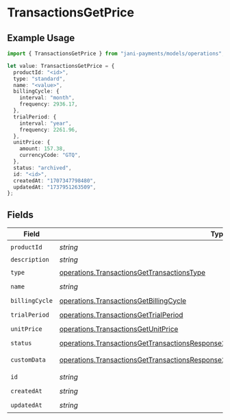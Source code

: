 # TransactionsGetPrice

## Example Usage

```typescript
import { TransactionsGetPrice } from "jani-payments/models/operations";

let value: TransactionsGetPrice = {
  productId: "<id>",
  type: "standard",
  name: "<value>",
  billingCycle: {
    interval: "month",
    frequency: 2936.17,
  },
  trialPeriod: {
    interval: "year",
    frequency: 2261.96,
  },
  unitPrice: {
    amount: 157.38,
    currencyCode: "GTQ",
  },
  status: "archived",
  id: "<id>",
  createdAt: "1707347798480",
  updatedAt: "1737951263509",
};
```

## Fields

| Field                                                                                                                                                                                            | Type                                                                                                                                                                                             | Required                                                                                                                                                                                         | Description                                                                                                                                                                                      |
| ------------------------------------------------------------------------------------------------------------------------------------------------------------------------------------------------ | ------------------------------------------------------------------------------------------------------------------------------------------------------------------------------------------------ | ------------------------------------------------------------------------------------------------------------------------------------------------------------------------------------------------ | ------------------------------------------------------------------------------------------------------------------------------------------------------------------------------------------------ |
| `productId`                                                                                                                                                                                      | *string*                                                                                                                                                                                         | :heavy_check_mark:                                                                                                                                                                               | N/A                                                                                                                                                                                              |
| `description`                                                                                                                                                                                    | *string*                                                                                                                                                                                         | :heavy_minus_sign:                                                                                                                                                                               | N/A                                                                                                                                                                                              |
| `type`                                                                                                                                                                                           | [operations.TransactionsGetTransactionsType](../../models/operations/transactionsgettransactionstype.md)                                                                                         | :heavy_check_mark:                                                                                                                                                                               | N/A                                                                                                                                                                                              |
| `name`                                                                                                                                                                                           | *string*                                                                                                                                                                                         | :heavy_check_mark:                                                                                                                                                                               | N/A                                                                                                                                                                                              |
| `billingCycle`                                                                                                                                                                                   | [operations.TransactionsGetBillingCycle](../../models/operations/transactionsgetbillingcycle.md)                                                                                                 | :heavy_check_mark:                                                                                                                                                                               | N/A                                                                                                                                                                                              |
| `trialPeriod`                                                                                                                                                                                    | [operations.TransactionsGetTrialPeriod](../../models/operations/transactionsgettrialperiod.md)                                                                                                   | :heavy_check_mark:                                                                                                                                                                               | N/A                                                                                                                                                                                              |
| `unitPrice`                                                                                                                                                                                      | [operations.TransactionsGetUnitPrice](../../models/operations/transactionsgetunitprice.md)                                                                                                       | :heavy_check_mark:                                                                                                                                                                               | N/A                                                                                                                                                                                              |
| `status`                                                                                                                                                                                         | [operations.TransactionsGetTransactionsResponse200ApplicationJSONResponseBodyStatus](../../models/operations/transactionsgettransactionsresponse200applicationjsonresponsebodystatus.md)         | :heavy_check_mark:                                                                                                                                                                               | N/A                                                                                                                                                                                              |
| `customData`                                                                                                                                                                                     | [operations.TransactionsGetTransactionsResponse200ApplicationJSONResponseBodyCustomData](../../models/operations/transactionsgettransactionsresponse200applicationjsonresponsebodycustomdata.md) | :heavy_minus_sign:                                                                                                                                                                               | Any valid JSON value                                                                                                                                                                             |
| `id`                                                                                                                                                                                             | *string*                                                                                                                                                                                         | :heavy_check_mark:                                                                                                                                                                               | N/A                                                                                                                                                                                              |
| `createdAt`                                                                                                                                                                                      | *string*                                                                                                                                                                                         | :heavy_check_mark:                                                                                                                                                                               | N/A                                                                                                                                                                                              |
| `updatedAt`                                                                                                                                                                                      | *string*                                                                                                                                                                                         | :heavy_check_mark:                                                                                                                                                                               | N/A                                                                                                                                                                                              |